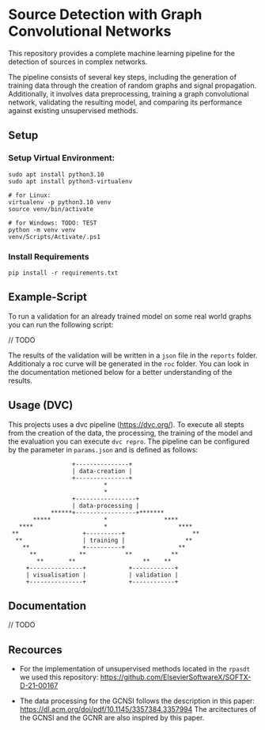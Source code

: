 # Source Detection with Graph Convolutional Networks

This repository provides a complete machine learning pipeline for the detection of sources in complex networks.

The pipeline consists of several key steps, including the generation of training data through the creation of random graphs and signal propagation. Additionally, it involves data preprocessing, training a graph convolutional network, validating the resulting model, and comparing its performance against existing unsupervised methods.

## Setup 

### Setup Virtual Environment:
```
sudo apt install python3.10
sudo apt install python3-virtualenv

# for Linux:
virtualenv -p python3.10 venv
source venv/bin/activate

# for Windows: TODO: TEST
python -m venv venv
venv/Scripts/Activate/.ps1
```

### Install Requirements
```
pip install -r requirements.txt
```

## Example-Script

To run a validation for an already trained model on some real world graphs you can run the following script:

// TODO

The results of the validation will be written in a `json` file in the `reports` folder. Additionaly a roc curve will be generated in the `roc` folder. 
You can look in the documentation metioned below for a better understanding of the results.

## Usage (DVC)
This projects uses a dvc pipeline (https://dvc.org/).
To execute all stepts from the creation of the data, the processing, the training of the model and the evaluation you can execute `dvc repro`. 
The pipeline can be configured by the parameter in `params.json` and is defined as follows:

```
                  +---------------+
                  | data-creation |
                  +---------------+
                           *                                        
                           *                           
                  +-----------------+                  
                  | data-processing |                  
            ******+-----------------+*******                      
       *****               *                ****       
   ****                    *                    ****   
 **                  +----------+                   **
  **                 | training |                 **  
    **               +----------+               **    
      **            **           **           **             
        **       **                   **    **          
     +---------------+            +------------+       
     | visualisation |            | validation |       
     +---------------+            +------------+ 
```

## Documentation

// TODO

## Recources

- For the implementation of unsupervised methods located in the `rpasdt` we used this repository: 
https://github.com/ElsevierSoftwareX/SOFTX-D-21-00167

- The data processing for the GCNSI follows the description in this paper: https://dl.acm.org/doi/pdf/10.1145/3357384.3357994
The arcitectures of the GCNSI and the GCNR are also inspired by this paper.